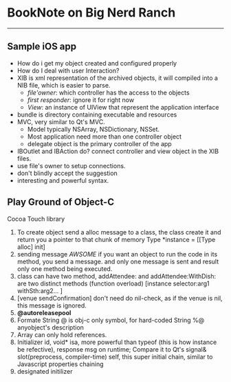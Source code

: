 # BookNote on Big Nerd Ranch 
---
## Sample iOS app
- How do i get my object created and configured properly
- How do I deal with user Interaction?
- XIB is xml representation of the archived objects, it will compiled into a NIB file, which is easier to parse.
	- _file'owner_: which controller has the access to the objects
	- _first responder_: ignore it for right now
	- _View_: an instance of UIView that represent the application interface
- bundle is directory containing executable and resources
- MVC, very similar to Qt's MVC.
	- Model typically NSArray, NSDictionary, NSSet.
	- Most application need more than one controller object
	- delegate object is the primary controller of the app
- IBOutlet and IBAction do? connect controller and view object in the XIB files.
- use file's owner to setup connections.
- don't blindly accept the suggestion
- interesting and powerful syntax.

## Play Ground of Object-C
Cocoa Touch library

1. To create object send a alloc message to a class, the class create it and return you a pointer to that chunk of memory
   Type *instance = [[Type alloc] init]
2. sending message _AWSOME_ if you want an object to run the code in its method, you send a message. and only one message is sent and result only one method being executed.
3. class can have two method, addAttendee: and addAttendee:WithDish: are two distinct methods (function overload) 
  [instance selector:arg1 withSth:arg2... ]
4. [venue sendConfirmation] don't need do nil-check, as if the venue is nil, this message is ignored.
5. **@autoreleasepool**
3. Formate String
   @ is obj-c only symbol, for hard-coded String
   %@ anyobject's description
4. Array can only hold references.
5. Initializer
   id, void*
   isa, more powerful than typeof (this is how instance be refective), response msg on runtime; Compare it to Qt's signal& slot(preprocess, compiler-time)
   self, this
   super initial chain, similar to Javascript properties chaining
6. designated initilizer








